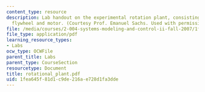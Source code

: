 ```yaml
---
content_type: resource
description: Lab handout on the experimental rotation plant, consisting of a rotational
  flywheel and motor. (Courtesy Prof. Emanuel Sachs. Used with permission.)
file: /media/courses/2-004-systems-modeling-and-control-ii-fall-2007/1fea645f81d1c9de216ae728d1fa3dde_rotational_plant.pdf
file_type: application/pdf
learning_resource_types:
- Labs
ocw_type: OCWFile
parent_title: Labs
parent_type: CourseSection
resourcetype: Document
title: rotational_plant.pdf
uid: 1fea645f-81d1-c9de-216a-e728d1fa3dde
---
```

